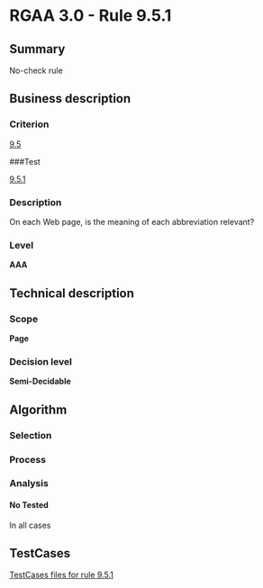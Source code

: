 # RGAA 3.0 -  Rule 9.5.1

## Summary

No-check rule

## Business description

### Criterion

[9.5](http://disic.github.io/rgaa_referentiel_en/RGAA3.0_Criteria_English_version_v1.html#crit-9-5)

###Test

[9.5.1](http://disic.github.io/rgaa_referentiel_en/RGAA3.0_Criteria_English_version_v1.html#test-9-5-1)

### Description
On each Web page, is the meaning of each abbreviation
    relevant? 


### Level

**AAA**

## Technical description

### Scope

**Page**

### Decision level

**Semi-Decidable**

## Algorithm

### Selection

### Process

### Analysis

#### No Tested 

In all cases



##  TestCases 

[TestCases files for rule 9.5.1](https://github.com/Asqatasun/Asqatasun/tree/master/rules/rules-rgaa3.0/src/test/resources/testcases/rgaa30/Rgaa30Rule090501/) 


